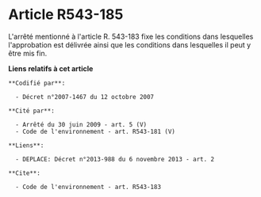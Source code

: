 # Article R543-185

L'arrêté mentionné à l'article R. 543-183 fixe les conditions dans lesquelles l'approbation est délivrée ainsi que les
conditions dans lesquelles il peut y être mis fin.

**Liens relatifs à cet article**

	**Codifié par**:

	  - Décret n°2007-1467 du 12 octobre 2007

	**Cité par**:

	  - Arrêté du 30 juin 2009 - art. 5 (V)
	  - Code de l'environnement - art. R543-181 (V)

	**Liens**:

	  - DEPLACE: Décret n°2013-988 du 6 novembre 2013 - art. 2

	**Cite**:

	  - Code de l'environnement - art. R543-183
